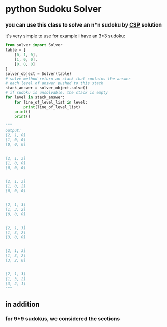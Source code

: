 # python Sudoku Solver
### you can use this class to solve an n*n sudoku by [CSP](https://en.wikipedia.org/wiki/Constraint_satisfaction_problem) solution

it's very simple to use
for example i have an 3*3 sudoku:
```python
from solver import Solver
table = [
    [0, 1, 0],
    [1, 0, 0],
    [0, 0, 0]
]
solver_object = Solver(table)
# solve method return an stack that contains the answer
# each level of answer pushed to this stack
stack_answer = solver_object.solve()
# if sudoku is unsolvable, the stack is empty
for level in stack_answer:
    for line_of_level_list in level:
        print(line_of_level_list)
    print()
    print()

"""
output:
[2, 1, 0]
[1, 0, 0]
[0, 0, 0]


[2, 1, 3]
[1, 0, 0]
[0, 0, 0]


[2, 1, 3]
[1, 0, 2]
[0, 0, 0]


[2, 1, 3]
[1, 3, 2]
[0, 0, 0]


[2, 1, 3]
[1, 3, 2]
[3, 0, 0]


[2, 1, 3]
[1, 3, 2]
[3, 2, 0]


[2, 1, 3]
[1, 3, 2]
[3, 2, 1]
"""

```
## in addition
### for 9*9 sudokus, we considered the sections
